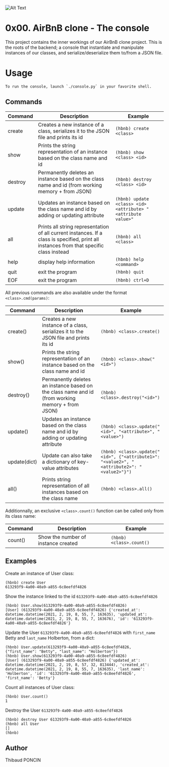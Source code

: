 ![Alt Text](https://camo.githubusercontent.com/59589bd21e8ec09ef94f2d9bb80d36d144bc487fe4737f8b213d005f3273921b/68747470733a2f2f696d6775722e636f6d2f4f696c457358562e706e67)

# 0x00. AirBnB clone - The console

This project contains the inner workings of our AirBnB clone project. This is the roots of the backend; a console that instantiate and manipulate instances of our classes, and serialize/deserialize them to/from a JSON file.

# Usage

```
To run the console, launch `./console.py` in your favorite shell.
```

## Commands

| Command | Description                                                                                                                              | Example                                                      |
| ------- | ---------------------------------------------------------------------------------------------------------------------------------------- | ------------------------------------------------------------ |
| create  | Creates a new instance of a class, serializes it to the JSON file and prints its id                                                      | `(hbnb) create <class>`                                      |
| show    | Prints the string representation of an instance based on the class name and id                                                           | `(hbnb) show <class> <id>`                                   |
| destroy | Permanently deletes an instance based on the class name and id (from working memory + from JSON)                                         | `(hbnb) destroy <class> <id>`                                |
| update  | Updates an instance based on the class name and id by adding or updating attribute                                                       | `(hbnb) update <class> <id> <attribute> "<attribute value>"` |
| all     | Prints all string representation of all current instances. If a class is specified, print all instances from that specific class instead | `(hbnb) all <class>`                                         |
| help    | display help information                                                                                                                 | `(hbnb) help <command>`                                      |
| quit    | exit the program                                                                                                                         | `(hbnb) quit`                                                |
| EOF     | exit the program                                                                                                                         | `(hbnb) ctrl+D`                                              |

All previous commands are also available under the format `<class>.cmd(params)`:

| Command | Description                                                                                                                              | Example                                                      |
| ------- | ---------------------------------------------------------------------------------------------------------------------------------------- | ------------------------------------------------------------ |
| create() | Creates a new instance of a class, serializes it to the JSON file and prints its id | `(hbnb) <class>.create()` |
| show() | Prints the string representation of an instance based on the class name and id | `(hbnb) <class>.show("<id>")` |
| destroy() | Permanently deletes an instance based on the class name and id (from working memory + from JSON) | `(hbnb) <class>.destroy("<id>")` |
| update() | Updates an instance based on the class name and id by adding or updating attribute | `(hbnb) <class>.update("<id>", "<attribute>", "<value>")` |
| update(dict) | Update can also take a dictionary of key-value attributes | `(hbnb) <class>.update("<id>", {"<attribute1>": "<value2>", "<attribute2>": "<value2>"}")` |
| all() | Prints string representation of all instances based on the class name | `(hbnb) <class>.all()` |

Additionnally, an exclusive `<class>.count()` function can be called only from its class name:

| Command | Description                                                                                                                              | Example                                                      |
| ------- | ---------------------------------------------------------------------------------------------------------------------------------------- | ------------------------------------------------------------ |
| count() | Show the number of instance created | `(hbnb) <class>.count()` |

## Examples

Create an instance of User class:

```
(hbnb) create User
613293f9-4a00-40a9-a855-6c8eefdf4826
```

Show the instance linked to the id `613293f9-4a00-40a9-a855-6c8eefdf4826`

```
(hbnb) User.show(613293f9-4a00-40a9-a855-6c8eefdf4826)
[User] (613293f9-4a00-40a9-a855-6c8eefdf4826) {'created_at': datetime.datetime(2021, 2, 19, 8, 55, 7, 163635), 'updated_at': datetime.datetime(2021, 2, 19, 8, 55, 7, 163676), 'id': '613293f9-4a00-40a9-a855-6c8eefdf4826'}
```

Update the User `613293f9-4a00-40a9-a855-6c8eefdf4826` with `first_name` Betty and `last_name` Holberton, from a dict:

```
(hbnb) User.update(613293f9-4a00-40a9-a855-6c8eefdf4826, {"first_name": "Betty", "last_name": "Holberton"})
(hbnb) User.show(613293f9-4a00-40a9-a855-6c8eefdf4826)
[User] (613293f9-4a00-40a9-a855-6c8eefdf4826) {'updated_at': datetime.datetime(2021, 2, 19, 8, 57, 32, 813444), 'created_at': datetime.datetime(2021, 2, 19, 8, 55, 7, 163635), 'last_name': 'Holberton', 'id': '613293f9-4a00-40a9-a855-6c8eefdf4826', 'first_name': 'Betty'}
```

Count all instances of User class:
```
(hbnb) User.count()
1
```

Destroy the User `613293f9-4a00-40a9-a855-6c8eefdf4826`
```
(hbnb) destroy User 613293f9-4a00-40a9-a855-6c8eefdf4826
(hbnb) all User
[]
(hbnb)
```

## Author

Thibaud PONCIN
